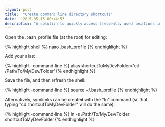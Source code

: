 ```yaml
---
layout: post
title:  "Create command line directory shortcuts"
date:   2015-05-15 00:44:53
description: "A solution to quickly access frequently used locations in the command line."
---
```


Open the .bash_profile file (at the root) for editing:

{% highlight shell %}
nano .bash_profile
{% endhighlight %}

Add your alias:

{% highlight -command-line %}
alias shortcutToMyDevFolder='cd /Path/To/My/Dev/Folder'
{% endhighlight %}

Save the file, and then refresh the shell:

{% highlight -command-line %}
source ~/.bash_profile
{% endhighlight %}

Alternatively, symlimks can be created with the "ln" command (so that typing "cd shortcutToMyDevFolder" will do the same).

{% highlight -command-line %}
ln -s /Path/To/My/Dev/Folder shortcutToMyDevFolder
{% endhighlight %}
